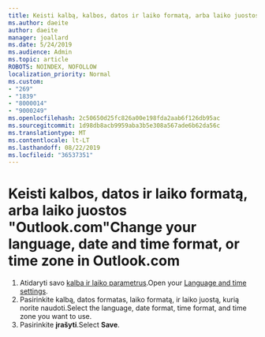```yaml
---
title: Keisti kalbą, kalbos, datos ir laiko formatą, arba laiko juostos "Outlook.com"
ms.author: daeite
author: daeite
manager: joallard
ms.date: 5/24/2019
ms.audience: Admin
ms.topic: article
ROBOTS: NOINDEX, NOFOLLOW
localization_priority: Normal
ms.custom:
- "269"
- "1839"
- "8000014"
- "9000249"
ms.openlocfilehash: 2c50650d25fc826a00e198fda2aab6f126db95ac
ms.sourcegitcommit: 1d98db8acb9959aba3b5e308a567ade6b62da56c
ms.translationtype: MT
ms.contentlocale: lt-LT
ms.lasthandoff: 08/22/2019
ms.locfileid: "36537351"
---
```

# <a name="change-your-language-date-and-time-format-or-time-zone-in-outlookcom"></a><span data-ttu-id="a180e-102">Keisti kalbos, datos ir laiko formatą, arba laiko juostos "Outlook.com"</span><span class="sxs-lookup"><span data-stu-id="a180e-102">Change your language, date and time format, or time zone in Outlook.com</span></span>

1. <span data-ttu-id="a180e-103">Atidaryti savo [kalba ir laiko parametrus](https://go.microsoft.com/fwlink/?linkid=2085505).</span><span class="sxs-lookup"><span data-stu-id="a180e-103">Open your [Language and time settings](https://go.microsoft.com/fwlink/?linkid=2085505).</span></span>
1. <span data-ttu-id="a180e-104">Pasirinkite kalbą, datos formatas, laiko formatą, ir laiko juostą, kurią norite naudoti.</span><span class="sxs-lookup"><span data-stu-id="a180e-104">Select the language, date format, time format, and time zone you want to use.</span></span>
1. <span data-ttu-id="a180e-105">Pasirinkite **įrašyti**.</span><span class="sxs-lookup"><span data-stu-id="a180e-105">Select **Save**.</span></span>